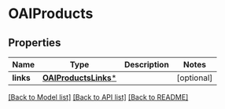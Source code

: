 # OAIProducts

## Properties
Name | Type | Description | Notes
------------ | ------------- | ------------- | -------------
**links** | [**OAIProductsLinks***](OAIProductsLinks.md) |  | [optional] 

[[Back to Model list]](../README.md#documentation-for-models) [[Back to API list]](../README.md#documentation-for-api-endpoints) [[Back to README]](../README.md)


